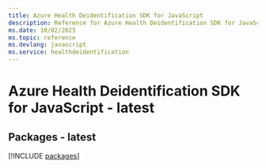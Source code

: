 ```yaml
---
title: Azure Health Deidentification SDK for JavaScript
description: Reference for Azure Health Deidentification SDK for JavaScript
ms.date: 10/02/2025
ms.topic: reference
ms.devlang: javascript
ms.service: healthdeidentification
---
```

# Azure Health Deidentification SDK for JavaScript - latest
## Packages - latest
[!INCLUDE [packages](health-deidentification-index.md)]